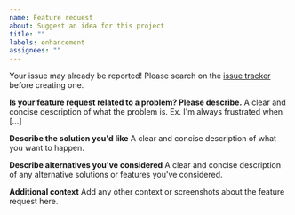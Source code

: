 ```yaml
---
name: Feature request
about: Suggest an idea for this project
title: ""
labels: enhancement
assignees: ""
---
```


Your issue may already be reported!
Please search on the [issue tracker](https://github.com/sashabaranov/go-openai/issues) before creating one.

**Is your feature request related to a problem? Please describe.**
A clear and concise description of what the problem is. Ex. I'm always frustrated when [...]

**Describe the solution you'd like**
A clear and concise description of what you want to happen.

**Describe alternatives you've considered**
A clear and concise description of any alternative solutions or features you've considered.

**Additional context**
Add any other context or screenshots about the feature request here.
